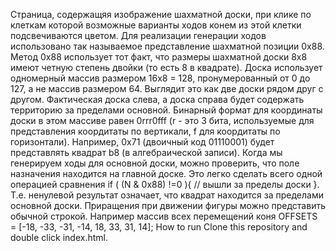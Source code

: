 Страница, содержащяя изображение шахматной доски, при клике по клеткам которой возможные варианты ходов конем из этой клетки подсвечиваются цветом.
Для реализации генерации ходов использовано так называемое представление шахматной позиции 0x88. 
Метод 0x88 использует тот факт, что размеры шахматной доски 8x8 имеют четную степень двойки (то есть 8 в квадрате). Доска использует одномерный массив размером 16x8 = 128, пронумерованный от 0 до 127, а не массив размером 64. Выглядит это как две доски рядом друг с другом. Фактическая доска слева, а доска справа будет содержать территорию за пределами основной. Бинарный формат для координаты доски в этом массиве равен 0rrr0fff (r - это 3 бита, используемые для представления коордитаты по вертикали, f для коордитаты по горизонтали). Например, 0x71 (двоичный код 01110001) будет представлять квадрат b8 (в алгебраической записи). Когда мы генерируем ходы для основной доски, можно проверить, что поле назначения находится на главной доске. Это легко сделать всего одной операцией сравнения 
if ( (N & 0x88) !=0 ){
  // вышли за пределы доски
}. 
Т.е. ненулевой результат означает, что квадрат находится за пределами основной доски.
Приращения при движении фигуры можно представить обычной строкой. Например массив всех перемещений коня OFFSETS = [-18, -33, -31, -14,  18, 33, 31,  14];
How to run
Clone this repository and double click index.html.
